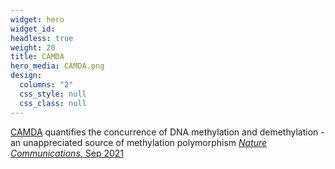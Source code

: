 ```yaml
---
widget: hero
widget_id:
headless: true
weight: 20
title: CAMDA
hero_media: CAMDA.png
design:
  columns: "2"
  css_style: null
  css_class: null
---
```

[CAMDA](https://github.com/JiejunShi/CAMDA) quantifies the concurrence of DNA methylation and demethylation - an unappreciated source of methylation polymorphism [*Nature Communications*, Sep 2021](https://doi.org/10.1038/s41467-021-25521-7)
